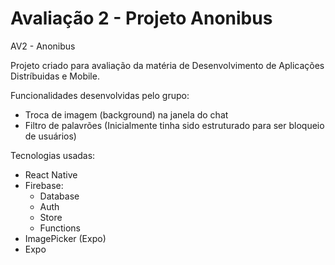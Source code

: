 # Avaliação 2 - Projeto Anonibus
AV2 - Anonibus

Projeto criado para avaliação da matéria de Desenvolvimento de Aplicações Distríbuidas e Mobile.

Funcionalidades desenvolvidas pelo grupo:

- Troca de imagem (background) na janela do chat
- Filtro de palavrões (Inicialmente tinha sido estruturado para ser bloqueio de usuários)

Tecnologias usadas:
- React Native
- Firebase: 
  - Database
  - Auth
  - Store
  - Functions
- ImagePicker (Expo)
- Expo
